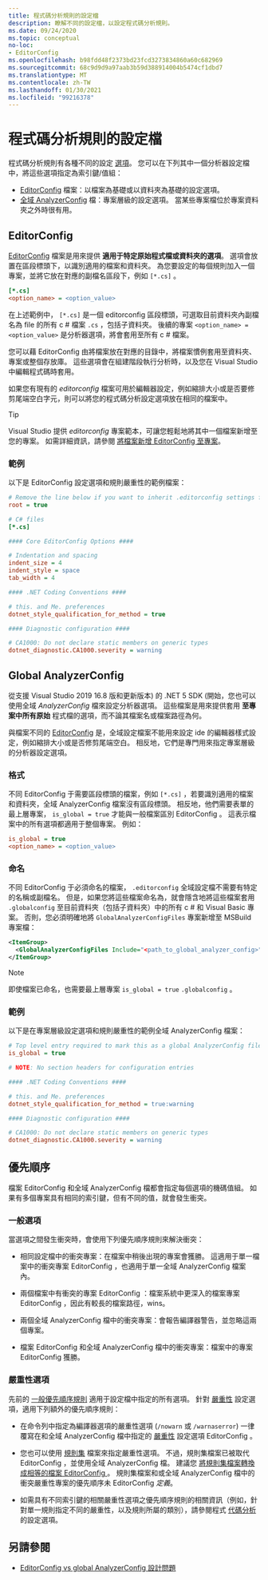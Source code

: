 ```yaml
---
title: 程式碼分析規則的設定檔
description: 瞭解不同的設定檔，以設定程式碼分析規則。
ms.date: 09/24/2020
ms.topic: conceptual
no-loc:
- EditorConfig
ms.openlocfilehash: b98fdd48f2373bd23fcd3273834860a60c682969
ms.sourcegitcommit: 68c9d9d9a97aab3b59d388914004b5474cf1dbd7
ms.translationtype: MT
ms.contentlocale: zh-TW
ms.lasthandoff: 01/30/2021
ms.locfileid: "99216378"
---
```

# <a name="configuration-files-for-code-analysis-rules"></a>程式碼分析規則的設定檔

程式碼分析規則有各種不同的設定 [選項](configuration-options.md)。 您可以在下列其中一個分析器設定檔中，將這些選項指定為索引鍵/值組：

- [EditorConfig](#editorconfig) 檔案：以檔案為基礎或以資料夾為基礎的設定選項。
- [全域 AnalyzerConfig](#global-analyzerconfig) 檔：專案層級的設定選項。 當某些專案檔位於專案資料夾之外時很有用。

## EditorConfig

[EditorConfig](/visualstudio/ide/create-portable-custom-editor-options) 檔案是用來提供 **適用于特定原始程式檔或資料夾的選項**。 選項會放置在區段標頭下，以識別適用的檔案和資料夾。 為您要設定的每個規則加入一個專案，並將它放在對應的副檔名區段下，例如 `[*.cs]` 。

```ini
[*.cs]
<option_name> = <option_value>
```

在上述範例中， `[*.cs]` 是一個 editorconfig 區段標頭，可選取目前資料夾內副檔名為 file 的所有 c # 檔案 `.cs` ，包括子資料夾。 後續的專案 `<option_name> = <option_value>` 是分析器選項，將會套用至所有 c # 檔案。

您可以藉 EditorConfig 由將檔案放在對應的目錄中，將檔案慣例套用至資料夾、專案或整個存放庫。 這些選項會在組建階段執行分析時，以及您在 Visual Studio 中編輯程式碼時套用。

如果您有現有的 *editorconfig* 檔案可用於編輯器設定，例如縮排大小或是否要修剪尾端空白字元，則可以將您的程式碼分析設定選項放在相同的檔案中。

> [!TIP]
> Visual Studio 提供 *editorconfig* 專案範本，可讓您輕鬆地將其中一個檔案新增至您的專案。 如需詳細資訊，請參閱 [將檔案新增 EditorConfig 至專案](/visualstudio/ide/create-portable-custom-editor-options#add-an-editorconfig-file-to-a-project)。

### <a name="example"></a>範例

以下是 EditorConfig 設定選項和規則嚴重性的範例檔案：

```ini
# Remove the line below if you want to inherit .editorconfig settings from higher directories
root = true

# C# files
[*.cs]

#### Core EditorConfig Options ####

# Indentation and spacing
indent_size = 4
indent_style = space
tab_width = 4

#### .NET Coding Conventions ####

# this. and Me. preferences
dotnet_style_qualification_for_method = true

#### Diagnostic configuration ####

# CA1000: Do not declare static members on generic types
dotnet_diagnostic.CA1000.severity = warning
```

## <a name="global-analyzerconfig"></a>Global AnalyzerConfig

從支援 Visual Studio 2019 16.8 版和更新版本) 的 .NET 5 SDK (開始，您也可以使用全域 _AnalyzerConfig_ 檔來設定分析器選項。 這些檔案是用來提供套用 **至專案中所有原始** 程式檔的選項，而不論其檔案名或檔案路徑為何。

與檔案不同的 [EditorConfig](#editorconfig) 是，全域設定檔案不能用來設定 ide 的編輯器樣式設定，例如縮排大小或是否修剪尾端空白。 相反地，它們是專門用來指定專案層級的分析器設定選項。

### <a name="format"></a>格式

不同 EditorConfig 于需要區段標頭的檔案，例如 `[*.cs]` ，若要識別適用的檔案和資料夾，全域 AnalyzerConfig 檔案沒有區段標頭。 相反地，他們需要表單的最上層專案， `is_global = true` 才能與一般檔案區別 EditorConfig 。 這表示檔案中的所有選項都適用于整個專案。 例如：

```ini
is_global = true
<option_name> = <option_value>
```

### <a name="naming"></a>命名

不同 EditorConfig 于必須命名的檔案， `.editorconfig` 全域設定檔不需要有特定的名稱或副檔名。 但是，如果您將這些檔案命名為，就會隱含地將這些檔案套用 `.globalconfig` 至目前資料夾（包括子資料夾）中的所有 c # 和 Visual Basic 專案。 否則，您必須明確地將 `GlobalAnalyzerConfigFiles` 專案新增至 MSBuild 專案檔：

```xml
<ItemGroup>
  <GlobalAnalyzerConfigFiles Include="<path_to_global_analyzer_config>" />
</ItemGroup>
```

> [!NOTE]
> 即使檔案已命名，也需要最上層專案 `is_global = true` `.globalconfig` 。

### <a name="example"></a>範例

以下是在專案層級設定選項和規則嚴重性的範例全域 AnalyzerConfig 檔案：

```ini
# Top level entry required to mark this as a global AnalyzerConfig file
is_global = true

# NOTE: No section headers for configuration entries

#### .NET Coding Conventions ####

# this. and Me. preferences
dotnet_style_qualification_for_method = true:warning

#### Diagnostic configuration ####

# CA1000: Do not declare static members on generic types
dotnet_diagnostic.CA1000.severity = warning
```

## <a name="precedence"></a>優先順序

檔案 EditorConfig 和全域 AnalyzerConfig 檔都會指定每個選項的機碼值組。 如果有多個專案具有相同的索引鍵，但有不同的值，就會發生衝突。

### <a name="general-options"></a>一般選項

當選項之間發生衝突時，會使用下列優先順序規則來解決衝突：

- 相同設定檔中的衝突專案：在檔案中稍後出現的專案會獲勝。 這適用于單一檔案中的衝突專案 EditorConfig ，也適用于單一全域 AnalyzerConfig 檔案內。

- 兩個檔案中有衝突的專案 EditorConfig ：檔案系統中更深入的檔案專案 EditorConfig ，因此有較長的檔案路徑，wins。

- 兩個全域 AnalyzerConfig 檔中的衝突專案：會報告編譯器警告，並忽略這兩個專案。

- 檔案 EditorConfig 和全域 AnalyzerConfig 檔中的衝突專案：檔案中的專案 EditorConfig 獲勝。

### <a name="severity-options"></a>嚴重性選項

先前的 [一般優先順序規則](#general-options) 適用于設定檔中指定的所有選項。 針對 [嚴重性](configuration-options.md#severity-level) 設定選項，適用下列額外的優先順序規則：

- 在命令列中指定為編譯器選項的嚴重性選項 (`/nowarn` 或 `/warnaserror`) 一律覆寫在和全域 AnalyzerConfig 檔中指定的 [嚴重性](configuration-options.md#severity-level) 設定選項 EditorConfig 。

- 您也可以使用 [規則集](/visualstudio/code-quality/using-rule-sets-to-group-code-analysis-rules) 檔案來指定嚴重性選項。 不過，規則集檔案已被取代 EditorConfig ，並使用全域 AnalyzerConfig 檔。 建議您 [將規則集檔案轉換成相等的檔案 EditorConfig ](/visualstudio/code-quality/use-roslyn-analyzers#convert-an-existing-ruleset-file-to-editorconfig-file)。 規則集檔案和或全域 AnalyzerConfig 檔中的衝突嚴重性專案的優先順序未 EditorConfig _定義_。

- 如需具有不同索引鍵的相關嚴重性選項之優先順序規則的相關資訊（例如，針對單一規則指定不同的嚴重性，以及規則所屬的類別），請參閱程式 [代碼分析](configuration-options.md#precedence)的設定選項。

## <a name="see-also"></a>另請參閱

- [EditorConfig vs global AnalyzerConfig 設計問題](https://github.com/dotnet/roslyn/issues/47707)
